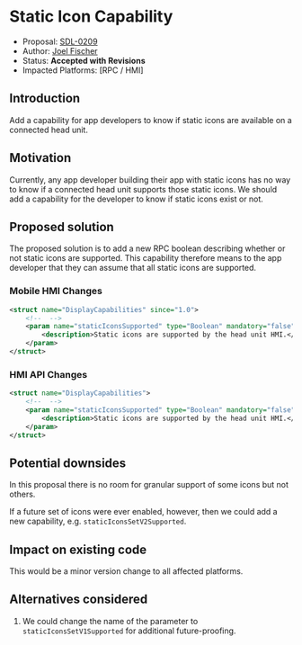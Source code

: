 # Static Icon Capability

* Proposal: [SDL-0209](0209-static-icon-capability.md)
* Author: [Joel Fischer](https://github.com/joeljfischer)
* Status: **Accepted with Revisions**
* Impacted Platforms: [RPC / HMI]

## Introduction

Add a capability for app developers to know if static icons are available on a connected head unit.

## Motivation

Currently, any app developer building their app with static icons has no way to know if a connected head unit supports those static icons. We should add a capability for the developer to know if static icons exist or not.

## Proposed solution

The proposed solution is to add a new RPC boolean describing whether or not static icons are supported. This capability therefore means to the app developer that they can assume that all static icons are supported.

### Mobile HMI Changes
```xml
<struct name="DisplayCapabilities" since="1.0">
    <!--  -->
    <param name="staticIconsSupported" type="Boolean" mandatory="false" since="X.X">
        <description>Static icons are supported by the head unit HMI.</description>
    </param>
</struct>
```

### HMI API Changes
```xml
<struct name="DisplayCapabilities">
    <!--  -->
    <param name="staticIconsSupported" type="Boolean" mandatory="false">
        <description>Static icons are supported by the head unit HMI.</description>
    </param>
</struct>
```

## Potential downsides

In this proposal there is no room for granular support of some icons but not others. 

If a future set of icons were ever enabled, however, then we could add a new capability, e.g. `staticIconsSetV2Supported`.

## Impact on existing code

This would be a minor version change to all affected platforms.

## Alternatives considered

1. We could change the name of the parameter to `staticIconsSetV1Supported` for additional future-proofing.
